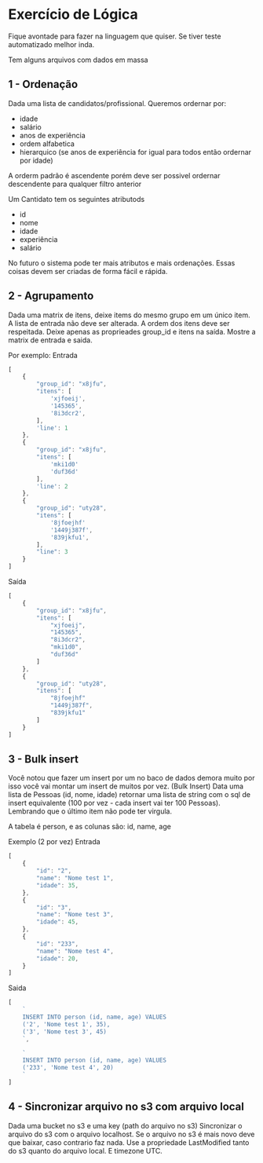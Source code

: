 # Exercício de Lógica
Fique avontade para fazer na linguagem que quiser.
Se tiver teste automatizado melhor inda.

Tem alguns arquivos com dados em massa

## 1 - Ordenação
Dada uma lista de candidatos/profissional. Queremos ordernar por:
- idade
- salário
- anos de experiência
- ordem alfabetica
- hierarquico (se anos de experiência for igual para todos então ordernar por idade)

A orderm padrão é ascendente porém deve ser possivel ordernar descendente para qualquer
filtro anterior

Um Cantidato tem os seguintes atributods
- id
- nome
- idade
- experiência
- salário

No futuro o sistema pode ter mais atributos e mais ordenações. Essas coisas devem ser
criadas de forma fácil e rápida.

## 2 - Agrupamento
Dada uma matrix de itens, deixe items do mesmo grupo em um único item. A lista de entrada não deve ser alterada.
A ordem dos itens deve ser respeitada. Deixe apenas as proprieades group_id e itens na saída.
Mostre a matrix de entrada e saida.

Por exemplo:
Entrada
```js
[
    {
        "group_id": "x8jfu",
        "itens": [
            'xjfoeij',
            '145365',
            '8i3dcr2',
        ],
        'line': 1
    },
    {
        "group_id": "x8jfu",
        "itens": [
            'mki1d0'
            'duf36d'
        ],
        'line': 2
    },
    {
        "group_id": "uty28",
        "itens": [
            '8jfoejhf'
            '1449j387f',
            '839jkfu1',
        ],
        "line": 3
    }
]
```

Saída
```js
[
    {
        "group_id": "x8jfu",
        "itens": [
            "xjfoeij",
            "145365",
            "8i3dcr2",
            "mki1d0",
            "duf36d"
        ]
    },
    {
        "group_id": "uty28",
        "itens": [
            "8jfoejhf"
            "1449j387f",
            "839jkfu1"
        ]
    }
]
```


## 3 - Bulk insert
Você notou que fazer um insert por um no baco de dados demora muito
por isso você vai montar um insert de muitos por vez. (Bulk Insert)
Data uma lista de Pessoas (id, nome, idade) retornar uma lista de string
com o sql de insert equivalente (100 por vez - cada insert vai ter 100 Pessoas).
Lembrando que o último item não pode ter virgula.

A tabela é person, e as colunas são: id, name, age

Exemplo (2 por vez)
Entrada
```js
[
    {
        "id": "2",
        "name": "Nome test 1",
        "idade": 35,
    },
    {
        "id": "3",
        "name": "Nome test 3",
        "idade": 45,
    },
    {
        "id": "233",
        "name": "Nome test 4",
        "idade": 20,
    }
]
```

Saida
```js
[
    `
    INSERT INTO person (id, name, age) VALUES
    ('2', 'Nome test 1', 35),
    ('3', 'Nome test 3', 45)
    `,

    `
    INSERT INTO person (id, name, age) VALUES
    ('233', 'Nome test 4', 20)
    `
]
```


## 4 - Sincronizar arquivo no s3 com arquivo local
Dada uma bucket no s3 e uma key (path do arquivo no s3)
Sincronizar o arquivo do s3 com o arquivo localhost.
Se o arquivo no s3 é mais novo deve que baixar, caso contrario faz nada.
Use a propriedade LastModified tanto do s3 quanto do arquivo local.
E timezone UTC.
